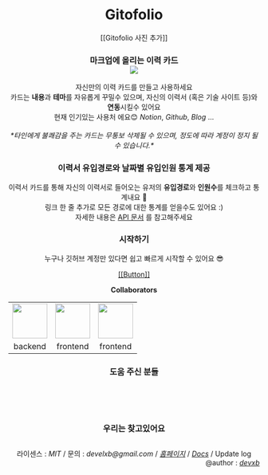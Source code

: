 <h1 align="center"> Gitofolio </h1>

<div align="center">
[[Gitofolio 사진 추가]]
        <p>
        <h3> 마크업에 올리는 이력 카드<br/><img src="https://api.gitofolio.com/portfoliocard/svg/23" align="center"/></h3>
        자신만의 이력 카드를 만들고 사용하세요 <br/>
        카드는 <b>내용</b>과 <b>테마</b>를 자유롭게 꾸밀수 있으며, 자신의 이력서 (혹은 기술 사이트 등)와 <b>연동</b>시킬수 있어요 <br/>
        현재 인기있는 사용처 에요😊 <i>Notion</i>, <i>Github</i>, <i> Blog</i> ...<br/><br/>
        <i>*타인에게 불쾌감을 주는 카드는 무통보 삭제될 수 있으며, 정도에 따라 계정이 정지 될 수 있습니다.*</i>
        <h3> 이력서 유입경로와 날짜별 유입인원 통계 제공</h3>
                이력서 카드를 통해 자신의 이력서로 들어오는 유저의 <b>유입경로</b>와 <b>인원수</b>를 체크하고 통계내요 👀 <br/>
                링크 한 줄 추가로 모든 경로에 대한 통계를 얻을수도 있어요 :) <br/>
                자세한 내용은 <a href="https://api.gitofolio.com/restdocs">API 문서</a> 를 참고해주세요
        </p>
        <h3> 시작하기 </h3>
        <p> 누구나 깃허브 계정만 있다면 쉽고 빠르게 시작할 수 있어요 😎</p>
        <a href="https://gitofolio.com"> [[Button]] </a>
</div>

<div align="center">  <p><b>Collaborators</b></p>
        <table>
        <tr align="center">
        <td><a href="https://github.com/devxb"><img src="https://avatars.githubusercontent.com/u/62425964?v=4" width=70/></a></td>
        <td><a href="https://github.com/st-minju"><img src="https://avatars.githubusercontent.com/u/72141158?v=4" width=70></a></td>
        <td><a href="https://github.com/beni1026"><img src="https://avatars.githubusercontent.com/u/67576476?v=4" width=70></a></td>
        </tr>
        <tr align="center">
        <td> backend </td>
        <td> frontend </td>
        <td> frontend </td>
        </tr>
        </table>
</div>

<div align="center">
        <h3>도움 주신 분들</h3>
        <br/>
        <br/>
        <br/>
        <h3>우리는 찾고있어요</h3>
</div>

<h2></h2>
<div align="center">
        라이센스 : <a><i>MIT</i></a> / 문의 : <i>develxb@gmail.com</i> / <a href="https://gitofolio.com"><i>홈페이지</i></a> / <a href="https://api.gitofolio.com/restdocs"><i>Docs</i></a> / <a>Update log</a>
        <br/> <div align="right">@author : <a href="https://github.com/devxb"><i>devxb</i></a></div>
 </div>